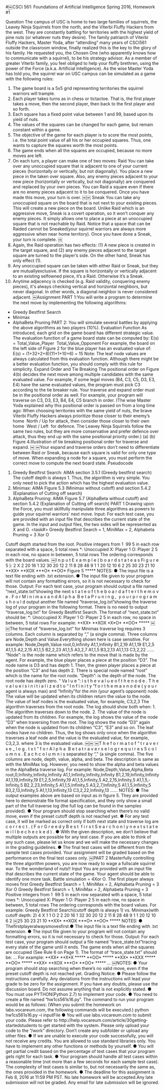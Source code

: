 #￼CSCI 561: Foundations of Artificial Intelligence Spring 2016, Homework #1

Question
The campus of USC is home to two large families of squirrels, the
Leavey Ninja Squirrels from the north, and the Viterbi Fluffy
Hackers from the west. They are constantly battling for territories
with the highest yield of pine nuts (or whatever nuts they desire).
The family patriarch of Viterbi Fluffy Hackers, Master Yoda, after
“attending” many years of CSCI­561 outside the classroom
window, finally realized this is the key to the glory of his family. He
requested you, the Chosen One (who apparently knows how to
communicate with a squirrel), to be his strategy advisor. As a member of greater Viterbi family, you feel obliged to help your fluffy brethren, using the power of the Force (a.k.a. Artificial Intelligence).
As the wise Master Yoda has told you, the squirrel war on USC campus can be simulated as a game with the following rules:

1. The game board is a 5x5 grid representing territories the squirrel warriors will trample.
2. Each player takes turns as in chess or tic­tac­toe. That is, the first player takes a move, then the second player, then back to the first player and so forth.
3. Each square has a fixed point value between 1 and 99, based upon its yield of nuts.
4. The values of the squares can be changed for each game, but remain
constant within a game.
5. The objective of the game for each player is to score the most points, i.e. the total point
value of all his or her occupied squares. Thus, one wants to capture the squares worth the
most points.
6. The game ends when all the squares are occupied, because no more moves are left.
7. On each turn, a player can make one of two moves:
  Raid You can take over any unoccupied square that is adjacent to one of your current pieces (horizontally or vertically, but not diagonally). You place a new piece in the taken over square. Also, any enemy pieces adjacent to your new piece (horizontally or vertically, but not diagonally) are conquered and replaced by your own pieces. You can Raid a square even if there are no enemy pieces adjacent to it to be conquered. Once you have made this move, your turn is over.
￼￼
  Sneak You can take any unoccupied square on the board that is not next to your existing pieces. This will create a new piece on the board. Unlike Raid which is an aggressive move, Sneak is a covert operation, so it won’t conquer any enemy pieces. It simply allows one to place a piece at an unoccupied square that is not reachable by Raid.
Notice that a space that can be Raided cannot be Sneaked​(your squirrel warriors are always more aggressive when near home territory). Once you have done a Sneak, your turn is complete.
￼
8. Again, the Raid operation has two effects: (1) A new piece is created in the target square, and (2) any enemy pieces adjacent to the target square are turned to the player’s side. On the other hand, Sneak has only effect (1).
9. Any unoccupied square can be taken with either Raid or Sneak, but they are mutually­exclusive. If the square is horizontally or vertically adjacent to an existing self­owned piece, it’s a Raid. Otherwise it’s a Sneak.
10. Anytime adjacency is checked (e.g. Raid validity, conquering enemy pieces), it's always checking vertical and horizontal neighbors, but never diagonal. In other words, a diagonal neighbor is never considered adjacent.
￼Assignment
PART 1:​You will write a program to determine the next move by implementing the following algorithms:
- Greedy Best­first Search
- Minimax
- Alpha­Beta Pruning
PART 2:​
You will simulate several battles by applying the above algorithms as two players (10%).
Evaluation Function
As introduced, each grid on the game board has different strategic value. The evaluation function of a game board state can be computed by:
E(s) = Total_Value_Player ­ Total_Value_Opponent
For example, the board on the left side of Figure 2 for the blue player has an evaluated value of: E(s) = (1+32+2+8)­(11+1+10+6) = 15
Note: The leaf node values are always calculated from this evaluation function. Although there might be a better evaluation function, you should comply with this rule for simplicity.
Expand Order and Tie Breaking
The positional order on F​igure 4(b) d​ecides the next move among multiple candidates with the same evaluated value. For example, if some legal moves (B4, C3, C5, D3, E3, E4) have the same evaluated values, the program must pick C3 according to the tie breaker rule.
Your traverse and expand order must be in the positional order as well. For example, your program will traverse on C3, D3, E3, B4, E4, C5 branch in order.
(The wise Master Yoda explained why this positional order is passed on from a long time ago: When choosing territories with the same yield of nuts, the brave Viterbi Fluffy Hackers always prioritize those closer to their enemy’s home ­ North / Up ­ for attack, then consider those closer to their own home ­ West / Left ­ for defence. The Leavey Ninja Squirrels follow the same two rules, but they are more conservative and prefer defence over attack, thus they end up with the same positional priority order.)
(a) (b)
Figure 4.​Illustration of tie breaking positional order for traverse and expand.
￼
￼Your expand and traverse orders don’t need to differentiate between Raid or Sneak, because each square is valid for only one type of move. When expanding a node for a square, you must perform the correct move to compute the next board state.
Pseudocode
1. Greedy Best­first Search: AIMA section 3.5.1 (Greedy best­first search) The cut­off depth is always 1. Thus, the algorithm is very simple. You only need to pick the action which has the highest evaluation value.
2. Minimax: AIMA Figure 5.3 (Minimax without cut­off) and section 5.4.2 (Explanation of Cutting off search)
3. Alpha­Beta Pruning: AIMA Figure 5.7 (Alpha­Beta without cut­off) and section 5.4.2 (Explanation of Cutting off search)
PART 1
Drawing upon the Force, you must skillfully manipulate three algorithms as powers to guide your squirrel warriors’ next move.
Input:
For each test case, you are provided with an input file that describes the current state of the game. In the input and output files, the two sides will be represented as X and O.
<task#>
Greedy Best­first Search = 1, MiniMax = 2, Alpha­beta Pruning = 3
<your player>​X​or O
<cutting off depth>
Cut­off depth started from the root.
<board grid value>
Positive integers from 1 ­ 99
5 in each row separated with a space, 5 total rows <current board state>
*: Unoccupied
X: Player 1
O: Player 2
5 in each row, no space in between, 5 total rows The ordering corresponds with the board values.
￼I n p u t E x a m p l e ​( b o a r d s t a t e a s F​i g u r e 5 )​: 2
X
2
20 16 1 32 30 20 12 2 11 8 28 48 9 1 1
20 12 10 6 2 25 30 23 21 10 **XX*
**XOX
***O*
**OO* Figure 5 *****
NOTES:
● The input file is a text file ending with .txt extension.
● The input file given to your program will not contain any formatting errors, so it is not
necessary to check for those.
Output:
For each test case, your program should output a file named “n​ext_state.txt”​showing the next s t a t e o f t h e b o a r d a f t e r t h e m o v e . ​F o r M i n i m a x a n d A l p h a ­ B e t a P r u n i n g , ​ y o u r p r o g r a m s h o u l d output another file named “t​raverse_log.txt”​showing the traverse log of your program in the following format. T​here is no need to output “traverse_log.txt” for Greedy Best­first Search.
The format of “next_state.txt” should be:
<next state>
*: Unoccupied
X: Player 1
O: Player 2
5 in each row, no space in between, 5 total rows
For example:
**XX* **XOX *X*O* **OO* *****
￼
￼The format of “traverse_log.txt” for Minimax traverse log requires 3 columns. Each column is separated by “,” (a single comma). Three columns are N​ode,​D​epth a​nd V​alue.​Everything shown here is case sensitive.
For example:
Node,Depth,Value root,0,­Infinity A1,1,Infinity B1,2,19
A1,1,19 E1,2,5 A1,1,5 A2,2,15 A1,1,5 B2,2,23 A1,1,5 A3,2,7 A1,1,5 B3,2,­13 A1,1,­13 C3,2,22 ......
“N​ode”​: is the node name which refers to the move that is made by the agent. For example, the blue player places a piece at the position “D3”. The node name is D3 and has depth 1. Then, the green player places a piece at the position “C3” and has depth 2.
There is special node named “root” which is the name for the root node.
“D​epth”​: is the depth of the node. The root node has depth zero.
“ V​a l u e ”​: i s t h e v a l u e o f t h e n o d e . T h e v a l u e i s i n i t i a l i z e d t o “ ­​I n f i n i t y ”​f o r t h e m a x n o d e ( y o u r agent is always max) and “I​nfinity”​for the min (your agent’s opponent) node. The value will
be updated when its children return the value to the node. The value of leaf nodes is the evaluated value, for example, C3,2,­3
The algorithm traverses from the root node. The log should show both when:
1. The algorithm traverses down to the node.
2. The value of the node is updated from its children.
For example, the log shows the value of the node “D3” when traversing from the root. The log shows the node “D3” again when the node is updated from its children “C3”, “E3” and so on. The leaf nodes have no children. Thus, the log shows only once when the algorithm traverses a leaf node and the value is the evaluated value, for example, C3,2,­3. where ­3 is the evaluated value.
￼￼
￼T h e f o r m a t o f “ t r a v e r s e _ l o g . t x t ” f o r A l p h a ­ B e t a ​t ​r a v e r s e l o g r e q u i r e s 5 c o l u m n s . E a c h c o l u m n i s separated by “,” (a single comma). The five columns are node, depth, value, alpha, and beta. The description is same as with the MiniMax log. However, you need to show the alpha and beta values in the Alpha­Beta traverse log.
For example:
Node,Depth,Value,Alpha,Beta root,0,­Infinity,­Infinity,Infinity A1,1,Infinity,­Infinity,Infinity B1,2,19,­Infinity,Infinity A1,1,19,­Infinity,19 E1,2,5,­Infinity,19 A1,1,5,­Infinity,5 A2,2,15,­Infinity,5 A1,1,5,­Infinity,5 B2,2,23,­Infinity,5 A1,1,5,­Infinity,5 A3,2,7,­Infinity,5 A1,1,5,­Infinity,5 B3,2,­13,­Infinity,5 A1,1,­13,­Infinity,­13 C3,2,22,­Infinity,­13
......
NOTES:
● The output examples above are based on input as in figure 5. They are provided here to demonstrate file format specification, and they only show a small part of the full traverse log (the full log can be found in the samples provided).
● Your program should stop searching when there’s no valid move, even if the preset cut­off depth is not reached yet.
● For any test case, it will be marked as correct only if both next state and traverse log are c o r r e c t . ( ​F o r G r e e d y B e s t ­ f i r s t S e a r c h o n l y n e x t s t a t e w i l l b e c h e c k e d ) . ​
● With the given description, we don’t believe that multiple outputs are possible for any test case. If you are able to think of any such case, please let us know and we will make the necessary changes in the grading guidelines.
● The final test cases will be different from the sample test cases provided. Your assignment will be graded based on the performance on the final test cases only.
￼PART 2
Masterfully controlling the three algorithm powers, you are now ready to wage a full­scale squirrel war. To the wonderland of nuts!!
Input
You are provided with an input file that describes the current state of the game. Your agent should be able to identify one more task.
<task#>
Battle simulation = 4
<first player>​X​or O. The first player always moves first
<first player algorithm>
Greedy Best­first Search = 1, MiniMax = 2, Alpha­beta Pruning = 3 <first player cutting off depth>
<second player>​X​or O
<second player algorithm>
Greedy Best­first Search = 1, MiniMax = 2, Alpha­beta Pruning = 3 <second player cutting off depth>
<board grid value>
Positive integers from 1 ­ 99
5 in each row separated with a space, 5 total rows
<current board state>
*: Unoccupied
X: Player 1
O: Player 2
5 in each row, no space in between, 5 total rows
The ordering corresponds with the board values.
For example:
Greedy Best­first Search(cut­off depth is always 1) vs. Minimax(with cut­off depth: 2) 4
X
1
1
O
2
2
20 16 1 32 30
20 12 2 11 8
28 48 9 1 1
20 12 10 6 2
￼25 30 23 21 10 **XX*
**XOX
***O*
**OO* *****
NOTES:
● Thefirstplayeralwaysmovesfirst.​
● The input file is a text file ending with .txt extension.
● The input file given to your program will not contain any formatting errors, so it is not
necessary to check for those.
Output:
For each test case, your program should output a file named “t​race_state.txt”​tracing every state of the game until it ends. The game ends when all the squares are occupied (See Rule 6 on Page 1).
The format of “trace_state.txt” should be:
<next state> <next state> <next state> ...
For example:
**XX* **X*X ***** **OO* ***** **XX* **XXX ***** **OO* ***** **XX* **XOX ***O* **OO* ***** ...
￼NOTES:
● Your program should stop searching when there’s no valid move, even if the preset cut­off depth is not reached yet.
Grading Notice:
● Please follow the instructions carefully. Any deviations from the instructions will lead your grade to be zero for the assignment​. If you have any doubts, please use the discussion board. Do not assume anything that is not explicitly stated.
● You must use P​YTHON​(Python 2.7) to implement your code.
● You need to create a file named “hw1cs561s16.py”. The command to run your program
would be as follows: (When you submit the homework on labs.vocareum.com, the following commands will be executed.)
python hw1cs561s16.py –i i​nputFile
● You will use labs.vocareum.com to submit your code. Please refer to http://help.vocareum.com/article/30­getting­started­students to get started with the system. Please only upload your code to the “/work” directory. Don’t create any subfolder or upload any other files.
● If we are unable to execute your code successfully, you will not receive any credits. You are allowed to use standard libraries only. You have to implement any other functions or methods by yourself.
● You will get partial credit based on the percentage of test cases that your program gets right for each task.
● Your program should handle all test cases within a reasonable time (not more than a few seconds for each sample test case). The complexity of test cases is similar to, but not necessarily the same as, the ones provided in the homework.
● The deadline for this assignment is Feb 8, 2016 at 11:59 PM PST. N​o late homework will be accepted.​Any late submission will not be graded. Any email for late submission will be ignored.
